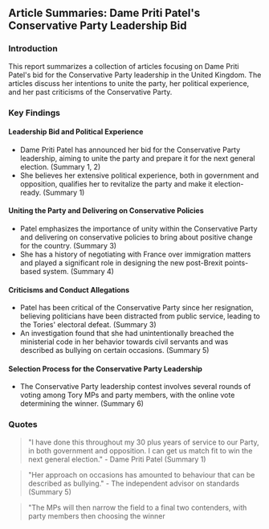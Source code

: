  ## Article Summaries: Dame Priti Patel's Conservative Party Leadership Bid

### Introduction
This report summarizes a collection of articles focusing on Dame Priti Patel's bid for the Conservative Party leadership in the United Kingdom. The articles discuss her intentions to unite the party, her political experience, and her past criticisms of the Conservative Party.

### Key Findings

#### Leadership Bid and Political Experience
- Dame Priti Patel has announced her bid for the Conservative Party leadership, aiming to unite the party and prepare it for the next general election. (Summary 1, 2)
- She believes her extensive political experience, both in government and opposition, qualifies her to revitalize the party and make it election-ready. (Summary 1)

#### Uniting the Party and Delivering on Conservative Policies
- Patel emphasizes the importance of unity within the Conservative Party and delivering on conservative policies to bring about positive change for the country. (Summary 3)
- She has a history of negotiating with France over immigration matters and played a significant role in designing the new post-Brexit points-based system. (Summary 4)

#### Criticisms and Conduct Allegations
- Patel has been critical of the Conservative Party since her resignation, believing politicians have been distracted from public service, leading to the Tories' electoral defeat. (Summary 3)
- An investigation found that she had unintentionally breached the ministerial code in her behavior towards civil servants and was described as bullying on certain occasions. (Summary 5)

#### Selection Process for the Conservative Party Leadership
- The Conservative Party leadership contest involves several rounds of voting among Tory MPs and party members, with the online vote determining the winner. (Summary 6)

### Quotes
>"I have done this throughout my 30 plus years of service to our Party, in both government and opposition. I can get us match fit to win the next general election." - Dame Priti Patel (Summary 1)

>"Her approach on occasions has amounted to behaviour that can be described as bullying." - The independent advisor on standards (Summary 5)

>"The MPs will then narrow the field to a final two contenders, with party members then choosing the winner